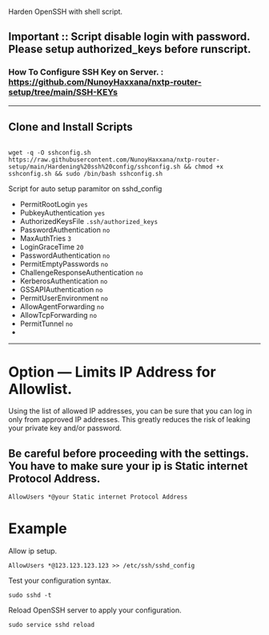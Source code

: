 Harden OpenSSH with shell script.



## Important :: Script disable login with password. Please setup authorized_keys before runscript.

### How To Configure SSH Key on Server. : https://github.com/NunoyHaxxana/nxtp-router-setup/tree/main/SSH-KEYs


---

## Clone and Install Scripts

```

wget -q -O sshconfig.sh https://raw.githubusercontent.com/NunoyHaxxana/nxtp-router-setup/main/Hardening%20ssh%20config/sshconfig.sh && chmod +x sshconfig.sh && sudo /bin/bash sshconfig.sh
```

Script for auto setup paramitor on sshd_config

- PermitRootLogin `yes` 
- PubkeyAuthentication `yes`
- AuthorizedKeysFile `.ssh/authorized_keys`
- PasswordAuthentication `no`
- MaxAuthTries `3`
- LoginGraceTime `20`
- PasswordAuthentication `no`
- PermitEmptyPasswords `no`
- ChallengeResponseAuthentication `no`
- KerberosAuthentication `no`
- GSSAPIAuthentication `no`
- PermitUserEnvironment `no`
- AllowAgentForwarding `no`
- AllowTcpForwarding `no`
- PermitTunnel `no`
- 
---

# Option — Limits IP Address for Allowlist.


Using the list of allowed IP addresses, you can be sure that you can log in only from approved IP addresses. This greatly reduces the risk of leaking your private key and/or password.

## Be careful before proceeding with the settings. You have to make sure your ip is Static internet Protocol Address.

`AllowUsers *@your Static internet Protocol Address`

# Example 
Allow ip setup.

`AllowUsers *@123.123.123.123 >> /etc/ssh/sshd_config` 

Test your configuration syntax.

`sudo sshd -t`

Reload OpenSSH server to apply your configuration.

`sudo service sshd reload`


